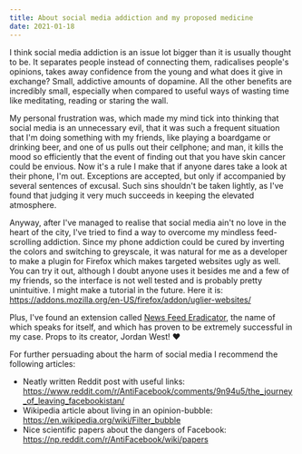 ```yaml
---
title: About social media addiction and my proposed medicine
date: 2021-01-18
---
```


I think social media addiction is an issue lot bigger than it is usually thought to be.
It separates people instead of connecting them, radicalises people's opinions,
takes away confidence from the young and what does it give in exchange?
Small, addictive amounts of dopamine. All the other benefits are incredibly small, especially when
compared to useful ways of wasting time like meditating, reading or staring the wall.

My personal frustration was, which made my mind tick into thinking that social media is an unnecessary evil,
that it was such a frequent situation that I'm doing something with my friends, like
playing a boardgame or drinking beer, and one of us pulls out their cellphone; and man,
it kills the mood so efficiently that the event of finding out that you have skin cancer could be envious.
Now it's a rule I make that if anyone dares take a look at their phone, I'm out.
Exceptions are accepted, but only if accompanied by several sentences of excusal.
Such sins shouldn't be taken lightly, as I've found that judging it very much
succeeds in keeping the elevated atmosphere.

Anyway, after I've managed to realise that social media ain't no love in the heart of the city,
I've tried to find a way to overcome my mindless feed-scrolling addiction.
Since my phone addiction could be cured by inverting the colors and switching to greyscale,
it was natural for me as a developer to make a plugin for Firefox which makes targeted websites
ugly as well. You can try it out, although I doubt anyone uses it besides me and a few of my friends,
so the interface is not well tested and is probably pretty unintuitive. I might make a tutorial in the future.
Here it is: https://addons.mozilla.org/en-US/firefox/addon/uglier-websites/

Plus, I've found an extension called [News Feed Eradicator](https://github.com/jordwest/news-feed-eradicator/),
the name of which speaks for itself, and which has proven to be extremely successful in my case.
Props to its creator, Jordan West! ❤️

For further persuading about the harm of social media I recommend the following articles:
- Neatly written Reddit post with useful links: https://www.reddit.com/r/AntiFacebook/comments/9n94u5/the_journey_of_leaving_facebookistan/
- Wikipedia article about living in an opinion-bubble: https://en.wikipedia.org/wiki/Filter_bubble
- Nice scientific papers about the dangers of Facebook: https://np.reddit.com/r/AntiFacebook/wiki/papers